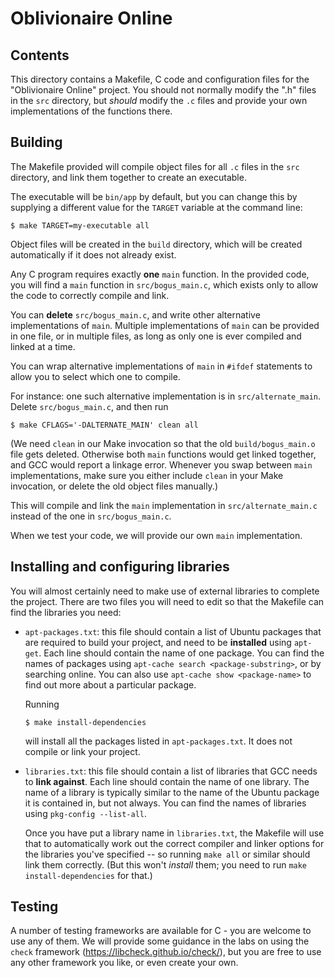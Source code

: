 # Oblivionaire Online

## Contents

This directory contains a Makefile, C code and configuration files for the "Oblivionaire Online" project.
You should not normally modify the ".h" files in the `src` directory, but _should_ modify the `.c` files
and provide your own implementations of the functions there.

## Building

The Makefile provided will compile object files for all `.c` files
in the `src` directory, and link them together to create an
executable.

The executable will be `bin/app` by default, but you can change this by supplying
a different value for the `TARGET` variable at the command line:

```
$ make TARGET=my-executable all
```

Object files will be created in the `build` directory, which will be created
automatically if it does not already exist.

Any C program requires exactly **one** `main` function. In the provided
code, you will find a `main` function in `src/bogus_main.c`, which
exists only to allow the code to correctly compile and link.

You can **delete** `src/bogus_main.c`, and write other alternative implementations of
`main`. Multiple implementations of `main` can be provided in one file, or in multiple
files, as long as only one is ever compiled and linked at a time.

You can wrap alternative implementations of `main` in `#ifdef` statements to allow you to
select which one to compile.

For instance: one such alternative implementation is in `src/alternate_main`. Delete
`src/bogus_main.c`, and then run

```
$ make CFLAGS='-DALTERNATE_MAIN' clean all
```

(We need `clean` in our Make invocation so that the old `build/bogus_main.o` file gets
deleted. Otherwise both `main` functions would get linked together, and GCC would report
a linkage error. Whenever you swap between `main` implementations, make sure you either
include `clean` in your Make invocation, or delete the old object files manually.)

This will compile and link the `main` implementation in `src/alternate_main.c`
instead of the one in `src/bogus_main.c`.

When we test your code, we will provide our own `main` implementation.

## Installing and configuring libraries

You will almost certainly need to make use of external libraries to complete the project.
There are two files you will need to edit so that the Makefile can find the libraries you
need:

- `apt-packages.txt`: this file should contain a list of Ubuntu packages that are required
  to build your project, and need to be **installed** using `apt-get`. Each line should
  contain the name of one package. You can find the names of packages using `apt-cache search
  <package-substring>`, or by searching online. You can also use `apt-cache show
  <package-name>` to find out more about a particular package.

  Running

  ```
  $ make install-dependencies
  ```

  will install all the packages listed in `apt-packages.txt`. It does not compile or link
  your project.

- `libraries.txt`: this file should contain a list of libraries that GCC needs to **link
  against**. Each line should contain the name of one library. The name of a library is
  typically similar to the name of the Ubuntu package it is contained in, but not always. You
  can find the names of libraries using `pkg-config --list-all`.

  Once you have put a library name in `libraries.txt`, the Makefile will use that to
  automatically work out the correct compiler and linker
  options for the libraries you've specified -- so running `make all` or similar
  should link them correctly.
  (But this won't *install* them; you need to run `make install-dependencies` for that.)


## Testing

A number of testing frameworks are available for C - you are welcome
to use any of them.  We will provide some guidance in the labs on using the `check` framework
(<https://libcheck.github.io/check/>), but you are free to use any other framework you like,
or even create your own.

<!--
  vim: tw=92 :
-->
